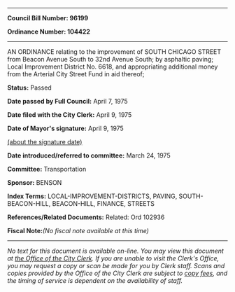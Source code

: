 

********

**Council Bill Number: 96199**
   
**Ordinance Number: 104422**
********

 AN ORDINANCE relating to the improvement of SOUTH CHICAGO STREET from Beacon Avenue South to 32nd Avenue South; by asphaltic paving; Local Improvement District No. 6618, and appropriating additional money from the Arterial City Street Fund in aid thereof;

**Status:** Passed
   
**Date passed by Full Council:** April 7, 1975
   
**Date filed with the City Clerk:** April 9, 1975
   
**Date of Mayor's signature:** April 9, 1975
   
[(about the signature date)](/~public/approvaldate.htm)
   
   
   
**Date introduced/referred to committee:** March 24, 1975
   
**Committee:** Transportation
   
**Sponsor:** BENSON
   
   
**Index Terms:** LOCAL-IMPROVEMENT-DISTRICTS, PAVING, SOUTH-BEACON-HILL, BEACON-HILL, FINANCE, STREETS

**References/Related Documents:** Related: Ord 102936

**Fiscal Note:**_(No fiscal note available at this time)_
********

_No text for this document is available on-line. You may view this document at [the Office of the City Clerk](http://www.seattle.gov/leg/clerk/contactUs.htm). If you are unable to visit the Clerk's Office, you may request a copy or scan be made for you by Clerk staff. Scans and copies provided by the Office of the City Clerk are subject to [copy fees](http://clerk.seattle.gov/~public/clerkfees.htm), and the timing of service is dependent on the availability of staff._

